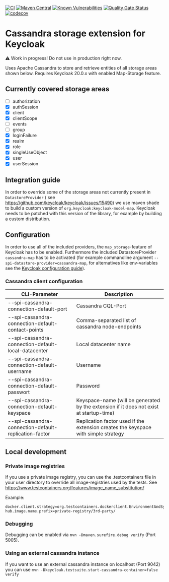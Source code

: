 [![CI](https://github.com/opdt/keycloak-cassandra-extension/workflows/CI/badge.svg)](https://github.com/opdt/keycloak-cassandra-extension/actions?query=workflow%3ACI)
[![Maven Central](https://img.shields.io/maven-central/v/de.arbeitsagentur.opdt/keycloak-cassandra-extension.svg)](https://search.maven.org/artifact/de.arbeitsagentur.opdt/keycloak-cassandra-extension)
[![Known Vulnerabilities](https://snyk.io/test/github/opdt/keycloak-cassandra-extension/badge.svg)](https://snyk.io/test/github/opdt/keycloak-cassandra-extension)
[![Quality Gate Status](https://sonarcloud.io/api/project_badges/measure?project=opdt_keycloak-cassandra-extension&metric=alert_status)](https://sonarcloud.io/summary/new_code?id=opdt_keycloak-cassandra-extension)
[![codecov](https://codecov.io/gh/opdt/keycloak-cassandra-extension/branch/main/graph/badge.svg?token=WPL8JBJKIS)](https://codecov.io/gh/opdt/keycloak-cassandra-extension)

# Cassandra storage extension for Keycloak

:warning: Work in progress! Do not use in production right now.

Uses Apache Cassandra to store and retrieve entities of all storage areas shown below.
Requires Keycloak 20.0.x with enabled Map-Storage feature.

## Currently covered storage areas

- [ ] authorization
- [x] authSession
- [x] client
- [x] clientScope
- [ ] events
- [ ] group
- [x] loginFailure
- [x] realm
- [x] role
- [x] singleUseObject
- [x] user
- [x] userSession

## Integration guide

In order to override some of the storage areas not currently present in `DatastoreProvider` (
see https://github.com/keycloak/keycloak/issues/15490) we use maven shade to build a custom version
of `org.keycloak:keycloak-model-map`. Keycloak needs to be patched with this version of the library, for example by
building a custom distribution.

## Configuration

In order to use all of the included providers, the `map_storage`-feature of Keycloak has to be enabled. Furthermore the
included DatastoreProvider `cassandra-map` has to be activated (for example commandline
argument `--spi-datastore-provider=cassandra-map`, for alternatives like env-variables see
the [Keycloak configuration guide](https://www.keycloak.org/server/configuration)).

### Cassandra client configuration

| CLI-Parameter                                         | Description                                                                             |
|-------------------------------------------------------|-----------------------------------------------------------------------------------------|
| --spi-cassandra-connection-default-port               | Cassandra CQL-Port                                                                      |
| --spi-cassandra-connection-default-contact-points     | Comma-separated list of cassandra node-endpoints                                        |
| --spi-cassandra-connection-default-local-datacenter   | Local datacenter name                                                                   |
| --spi-cassandra-connection-default-username           | Username                                                                                |
| --spi-cassandra-connection-default-passwort           | Password                                                                                |
| --spi-cassandra-connection-default-keyspace           | Keyspace-name (will be generated by the extension if it does not exist at startup-time) |
| --spi-cassandra-connection-default-replication-factor | Replication factor used if the extension creates the keyspace with simple strategy      |

## Local development

### Private image registries

If you use a private image registry, you can use the .testcontainers file in your user directory to override all
image-registries used by the tests.
See https://www.testcontainers.org/features/image_name_substitution/

Example:

```properties
docker.client.strategy=org.testcontainers.dockerclient.EnvironmentAndSystemPropertyClientProviderStrategy
hub.image.name.prefix=private-registry/3rd-party/
```

### Debugging

Debugging can be enabled via `mvn -Dmaven.surefire.debug verify` (Port 5005).

### Using an external cassandra instance

If you want to use an external cassandra instance on localhost (Port 9042) you can
use `mvn -Dkeycloak.testsuite.start-cassandra-container=false verify`

